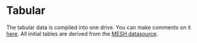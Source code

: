 # Tabular

The tabular data is compiled into one drive. You can make comments on it [here](https://drive.google.com/drive/folders/1uCNcu3HppHG-0eGAFN6K8w1dBUu3JOyW?usp=sharing). All initial tables are derived from the [MESH datasource](https://naturalcapitalproject.stanford.edu/software/mesh).&#x20;
